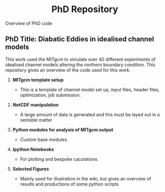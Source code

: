 <center><h1> PhD Repository </h1></center> 

Overview of PhD code

## PhD Title:  Diabatic Eddies in idealised channel models ##

This work used the MITgcm to simulate over 40 different experiments of idealised channel models altering the northern boundary condition. This repository gives an overview of the code used for this work.

1. **MITgcm template setup**
    * This is a template of channel model set up, input files, header files, optimization, job submission.

2. **NetCDF manipulation**
    * A large amount of data is generated and this must be layed out in a senisble matter

3. **Python modules for analysis of MITgcm output**
    * Custom base modules.

4. **Ipython Notebooks**
    * For plotting and bespoke caculations.
    
5. **Selected Figures**
      * Mainly used for illustration in the wiki, but gives an overview of results and productions of some python scripts
